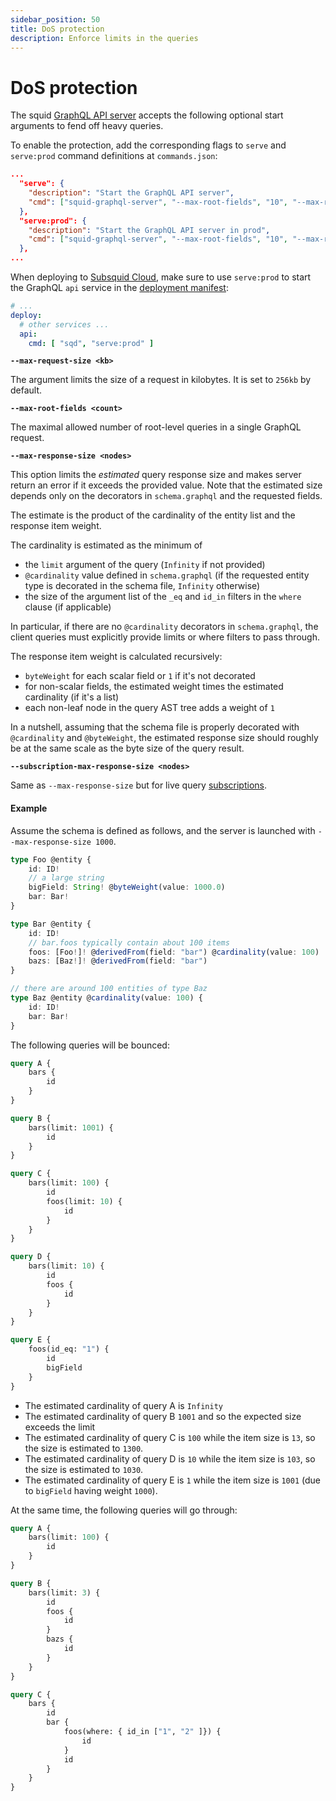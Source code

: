 ```yaml
---
sidebar_position: 50
title: DoS protection
description: Enforce limits in the queries
---
```


# DoS protection

The squid [GraphQL API server](https://github.com/subsquid/squid-sdk/tree/master/graphql/graphql-server) accepts the following optional start arguments to fend off heavy queries. 

To enable the protection, add the corresponding flags to `serve` and `serve:prod` command definitions at `commands.json`:

```json
...
  "serve": {
    "description": "Start the GraphQL API server",
    "cmd": ["squid-graphql-server", "--max-root-fields", "10", "--max-response-size", "1000"]
  },
  "serve:prod": {
    "description": "Start the GraphQL API server in prod",
    "cmd": ["squid-graphql-server", "--max-root-fields", "10", "--max-response-size", "1000", "--dumb-cache", "in-memory"]
  },
...
```
When deploying to [Subsquid Cloud](/cloud), make sure to use `serve:prod` to start the GraphQL `api` service in the [deployment manifest](/cloud/reference/manifest/#deploy):

```yaml title="squid.yaml"
# ...
deploy:
  # other services ...
  api:
    cmd: [ "sqd", "serve:prod" ]
```


**`--max-request-size <kb>`**

The argument limits the size of a request in kilobytes. It is set to `256kb` by default. 

**`--max-root-fields <count>`**

The maximal allowed number of root-level queries in a single GraphQL request.

**`--max-response-size <nodes>`**

This option limits the *estimated* query response size and makes server return an error if it exceeds the provided value. Note that the estimated size depends only on the decorators in `schema.graphql` and the requested fields.

The estimate is the product of the cardinality of the entity list and the response item weight.

The cardinality is estimated as the minimum of

- the `limit` argument of the query (`Infinity` if not provided)
- `@cardinality` value defined in `schema.graphql` (if the requested entity type is decorated in the schema file, `Infinity` otherwise)
- the size of the argument list of the `_eq` and `id_in` filters in the `where` clause (if applicable)

In particular, if there are no `@cardinality` decorators in `schema.graphql`, the client queries must explicitly provide limits or where filters to pass through.

The response item weight is calculated recursively:

- `byteWeight` for each scalar field or `1` if it's not decorated
- for non-scalar fields, the estimated weight times the estimated cardinality (if it's a list)
- each non-leaf node in the query AST tree adds a weight of `1`

In a nutshell, assuming that the schema file is properly decorated with `@cardinality` and `@byteWeight`, the estimated response size should roughly be at the same scale as the byte size of the query result. 

**`--subscription-max-response-size <nodes>`**

Same as `--max-response-size` but for live query [subscriptions](/sdk/resources/graphql-server/subscriptions).

#### Example

Assume the schema is defined as follows, and the server is launched with `--max-response-size 1000`.

```ts title="schema.graphql"
type Foo @entity {
    id: ID!
    // a large string 
    bigField: String! @byteWeight(value: 1000.0)
    bar: Bar!
}

type Bar @entity {
    id: ID!
    // bar.foos typically contain about 100 items
    foos: [Foo!]! @derivedFrom(field: "bar") @cardinality(value: 100)
    bazs: [Baz!]! @derivedFrom(field: "bar")
}

// there are around 100 entities of type Baz
type Baz @entity @cardinality(value: 100) {
    id: ID!
    bar: Bar!
}
```

The following queries will be bounced:

```graphql
query A {
    bars {
        id
    }
}

query B {
    bars(limit: 1001) {
        id
    }
}

query C {
    bars(limit: 100) {
        id 
        foos(limit: 10) {
            id
        }
    }
}

query D {
    bars(limit: 10) {
        id 
        foos {
            id
        }
    }
}

query E {
    foos(id_eq: "1") {
        id
        bigField
    }
}
```

- The estimated cardinality of query A is `Infinity`
- The estimated cardinality of query B `1001` and so the expected size exceeds the limit
- The estimated cardinality of query C is `100` while the item size is `13`, so the size is estimated to `1300`.
- The estimated cardinality of query D is `10` while the item size is `103`, so the size is estimated to `1030`. 
- The estimated cardinality of query E is `1` while the item size is `1001` (due to `bigField` having weight `1000`).

At the same time, the following queries will go through:
```graphql
query A {
    bars(limit: 100) {
        id
    }
}

query B {
    bars(limit: 3) {
        id
        foos {
            id
        }
        bazs {
            id
        }
    }
}

query C {
    bars {
        id
        bar {
            foos(where: { id_in ["1", "2" ]}) {
                id
            }
            id
        }
    }
}
```
